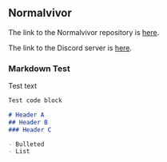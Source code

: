 ## Normalvivor

The link to the Normalvivor repository is [here](https://github.com/Normalvivor/Normalvivor.github.io).

The link to the Discord server is [here](https://discord.gg/sg2R46n).

### Markdown Test

Test text

```markdown
Test code block

# Header A
## Header B
### Header C

- Bulleted
- List
```

